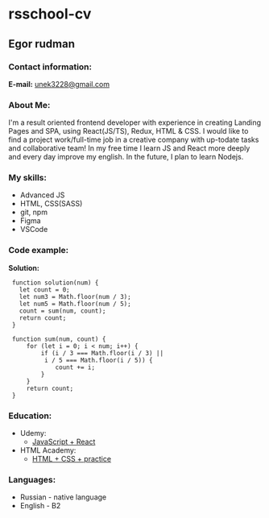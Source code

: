 # rsschool-cv
## Egor rudman
### Contact information:
**E-mail:** unek3228@gmail.com

### About Me:
I'm a result oriented frontend developer with experience in creating Landing Pages and SPA, using React(JS/TS), Redux, HTML & CSS. I would like to find a project work/full-time job in a creative company with up-todate tasks and collaborative team! In my free time I learn JS and React more deeply and every day improve my english. In the future, I plan to learn Nodejs.

### My skills:
* Advanced JS
* HTML, CSS(SASS)
* git, npm
* Figma
* VSCode

### Code example:

**Solution:**
```  
 function solution(num) {
   let count = 0;
   let num3 = Math.floor(num / 3);
   let num5 = Math.floor(num / 5);
   count = sum(num, count);
   return count;
 }

 function sum(num, count) {
     for (let i = 0; i < num; i++) {
         if (i / 3 === Math.floor(i / 3) ||
          i / 5 === Math.floor(i / 5)) {
             count += i;
         }
     }
     return count;
 }  
```

### Education:
* Udemy:
  * [JavaScript + React](https://www.udemy.com/course/javascript_full/)
* HTML Academy:
  * [HTML + CSS + practice](https://htmlacademy.ru/courses)

### Languages:
* Russian - native language
* English - B2
